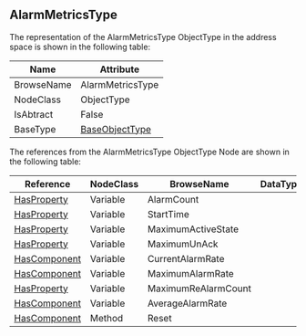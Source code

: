 <!-- objecttype -->
## AlarmMetricsType
The representation of the AlarmMetricsType ObjectType in the address space is shown in the following table:  

|Name|Attribute|
|---|---|
|BrowseName|AlarmMetricsType|
|NodeClass|ObjectType|
|IsAbtract|False|
|BaseType|[BaseObjectType](../../../Part5/ObjectTypes/BaseObjectType/readme.md)|

The references from the AlarmMetricsType ObjectType Node are shown in the following table:  

|Reference|NodeClass|BrowseName|DataType|TypeDefinition|ModellingRule|
|---|---|---|---|---|---|
|[HasProperty](../../../Part3/ReferenceTypes/HasProperty/readme.md)|Variable|AlarmCount||[PropertyType](../../Part5/VariableTypes/PropertyType/readme.md)|[Mandatory](../../Objects/Mandatory/readme.md)|
|[HasProperty](../../../Part3/ReferenceTypes/HasProperty/readme.md)|Variable|StartTime||[PropertyType](../../Part5/VariableTypes/PropertyType/readme.md)|[Mandatory](../../Objects/Mandatory/readme.md)|
|[HasProperty](../../../Part3/ReferenceTypes/HasProperty/readme.md)|Variable|MaximumActiveState||[PropertyType](../../Part5/VariableTypes/PropertyType/readme.md)|[Mandatory](../../Objects/Mandatory/readme.md)|
|[HasProperty](../../../Part3/ReferenceTypes/HasProperty/readme.md)|Variable|MaximumUnAck||[PropertyType](../../Part5/VariableTypes/PropertyType/readme.md)|[Mandatory](../../Objects/Mandatory/readme.md)|
|[HasComponent](../../../Part3/ReferenceTypes/HasComponent/readme.md)|Variable|CurrentAlarmRate||[AlarmRateVariableType](../../Part9/VariableTypes/AlarmRateVariableType/readme.md)|[Mandatory](../../Objects/Mandatory/readme.md)|
|[HasComponent](../../../Part3/ReferenceTypes/HasComponent/readme.md)|Variable|MaximumAlarmRate||[AlarmRateVariableType](../../Part9/VariableTypes/AlarmRateVariableType/readme.md)|[Mandatory](../../Objects/Mandatory/readme.md)|
|[HasProperty](../../../Part3/ReferenceTypes/HasProperty/readme.md)|Variable|MaximumReAlarmCount||[PropertyType](../../Part5/VariableTypes/PropertyType/readme.md)|[Mandatory](../../Objects/Mandatory/readme.md)|
|[HasComponent](../../../Part3/ReferenceTypes/HasComponent/readme.md)|Variable|AverageAlarmRate||[AlarmRateVariableType](../../Part9/VariableTypes/AlarmRateVariableType/readme.md)|[Mandatory](../../Objects/Mandatory/readme.md)|
|[HasComponent](../../../Part3/ReferenceTypes/HasComponent/readme.md)|Method|Reset|||[Mandatory](../../Objects/Mandatory/readme.md)|

